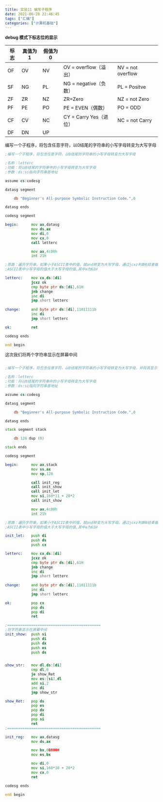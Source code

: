 ```yaml
---
title: 实验11 编写子程序
date: 2021-06-28 22:46:45
tags: ["汇编"]
categories: ["计算机基础"]
---
```


**debug 模式下标志位的显示**

| 标志 | 真值为1 | 假值为0 |                        |                   |
| ---- | ------- | ------- | ---------------------- | ----------------- |
| OF   | OV      | NV      | OV = overflow（溢出）  | NV = not overflow |
| SF   | NG      | PL      | NG = negative（负数）  | PL = Positve      |
| ZF   | ZR      | NZ      | ZR=Zero                | NZ = not Zero     |
| PF   | PE      | PO      | PE = EVEN（偶数）      | PO  = ODD         |
| CF   | CV      | NC      | CY = Carry Yes（进位） | NC = not Carry    |
| DF   | DN      | UP      |                        |                   |

<!--more-->

编写一个子程序，将包含任意字符，以0结尾的字符串的小写字母转变为大写字母

```asm
;编写一个子程序，将包含任意字符，以0结尾的字符串的小写字母转变为大写字母

;名称：letterc
;功能：将以0结尾的字符串中的小写字母转变为大写字母
;参数：ds:si指向字符串首地址

assume cs:codesg

datasg segment

    db "Beginner's All-purpose Symbolic Instruction Code.",0

datasg ends

codesg segment

begin:      mov ax,datasg
            mov ds,ax
            mov di,0
            mov cx,0
            call letterc

            mov ax,4c00h
            int 21h

;思路：遍历字符串，如果小于ASCII表中的值，就and转变为大写字母。通过jcxz判断0结束循环
;ASCII表中小写字母的值大于大写字母的值,其中a为61H

letterc:    mov cx,ds:[di]
            jcxz ok
            cmp byte ptr ds:[di],61H
            jnb change
            inc di
            jmp short letterc
         
change:     and byte ptr ds:[di],11011111b
            inc di
            jmp short letterc

ok:         ret

codesg ends

end begin

```

这次我们将两个字符串显示在屏幕中间

```asm

;编写一个子程序，将包含任意字符，以0结尾的字符串的小写字母转变为大写字母，并将其显示在屏幕中间

;名称：letterc
;功能：将以0结尾的字符串中的小写字母转变为大写字母
;参数：ds:si指向字符串首地址

assume cs:codesg

datasg segment

    db "Beginner's All-purpose Symbolic Instruction Code.",0

datasg ends

stack segment stack

    db 128 dup (0)

stack ends

codesg segment

begin:      mov ax,stack
            mov ss,ax
            mov sp,128

            call init_reg
            call init_show
            call init_let
            mov si,160*11 + 20*2
            call init_show

            mov ax,4c00h
            int 21h

;思路：遍历字符串，如果小于ASCII表中的值，就and转变为大写字母。通过jcxz判断0结束循环
;ASCII表中小写字母的值大于大写字母的值,其中a为61H

init_let:   push di
            push ds
            push cx

letterc:    mov cx,ds:[di]
            jcxz ok
            cmp byte ptr ds:[di],61H
            jnb change
            inc di
            jmp short letterc
         
change:     and byte ptr ds:[di],11011111b
            inc di
            jmp short letterc

ok:         pop cx
            pop ds
            pop di
            ret

;===========================================
;将字符串显示在屏幕中间
init_show:  push si
            push di
            push dx
            push es
            push ds


show_str:   mov dl,ds:[di]
            cmp dl,0
            je show_Ret
            mov es:[si],dl
            add si,2
            inc di
            jmp show_str

show_Ret:   pop ds
            pop es
            pop dx
            pop di
            pop si
            ret
;===========================================

init_reg:   mov ax,datasg
            mov ds,ax

            mov bx,0B800H
            mov es,bx

            mov di,0
            mov si,160*10 + 20*2
            mov cx,0
            ret

codesg ends

end begin

```